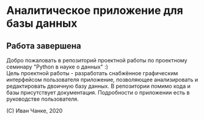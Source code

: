 # Аналитическое приложение для базы данных 
## Работа завершена

Добро пожаловать в репозиторий проектной работы по проектному семинару "Python в науке о данных" :) \
Цель проектной работы - разработать снабжённое графическим интерфейсом пользователя приложение, позволяющее анализировать и редактировать двоичную базу данных. В репозитории помимо кода и базы присутствует документация. Подробности о приложении есть в руководстве пользователя.

(С) Иван Чанке, 2020
